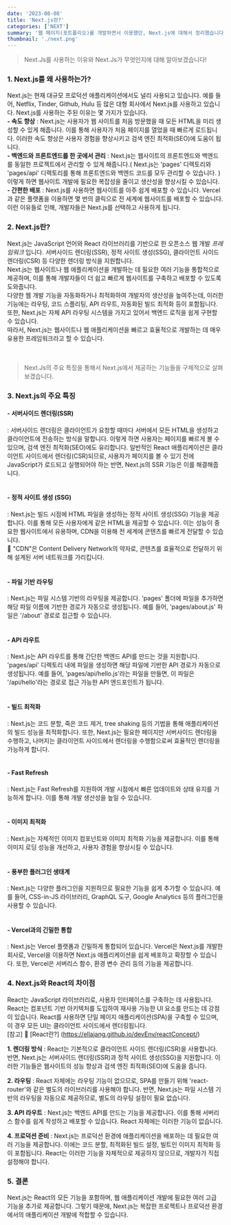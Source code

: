 ```yaml
---
date: '2023-08-08'
title: 'Next.js란?'
categories: ['NEXT']
summary: '웹 페이지(포트폴리오)를 개발하면서 이용했던, Next.js에 대해서 정리했습니다.'
thumbnail: './next.png'
---
```


> Next.Js를 사용하는 이유와 Next.Js가 무엇인지에 대해 알아보겠습니다!

### 1. Next.js를 왜 사용하는가?

Next.js는 현재 대규모 프로덕션 애플리케이션에서도 널리 사용되고 있습니다. 예를 들어, Netflix, Tinder, Github, Hulu 등 많은 대형 회사에서 Next.js를 사용하고 있습니다. Next.js를 사용하는 주된 이유는 몇 가지가 있습니다.<br/>
**- 속도 향상** : Next.js는 사용자가 웹 사이트를 처음 방문했을 때 모든 HTML을 미리 생성할 수 있게 해줍니다. 이를 통해 사용자가 처음 페이지를 열었을 때 빠르게 로드됩니다. 이러한 속도 향상은 사용자 경험을 향상시키고 검색 엔진 최적화(SEO)에 도움이 됩니다.<br/>
**- 백엔드와 프론트엔드를 한 곳에서 관리** : Next.js는 웹사이트의 프론트엔드와 백엔드를 동일한 프로젝트에서 관리할 수 있게 해줍니다.( Next.js는 'pages' 디렉토리와 'pages/api' 디렉토리를 통해 프론트엔드와 백엔드 코드를 모두 관리할 수 있습니다. ) 이렇게 하면 웹사이트 개발에 필요한 복잡성을 줄이고 생산성을 향상시킬 수 있습니다.<br/>
**- 간편한 배포** : Next.js를 사용하면 웹사이트를 아주 쉽게 배포할 수 있습니다. Vercel과 같은 플랫폼을 이용하면 몇 번의 클릭으로 전 세계에 웹사이트를 배포할 수 있습니다.<br/>
이런 이유들로 인해, 개발자들은 Next.js를 선택하고 사용하게 됩니다.

### 2. Next.js란?

Next.js는 JavaScript 언어와 React 라이브러리를 기반으로 한 오픈소스 웹 개발 _프레임워크_ 입니다. 서버사이드 렌더링(SSR), 정적 사이트 생성(SSG), 클라이언트 사이드 렌더링(CSR) 등 다양한 렌더링 방식을 지원합니다.<br/>
Next.js는 웹사이트나 웹 애플리케이션을 개발하는 데 필요한 여러 기능을 통합적으로 제공하며, 이를 통해 개발자들이 더 쉽고 빠르게 웹사이트를 구축하고 배포할 수 있도록 도와줍니다.<br/>
다양한 웹 개발 기능을 자동화하거나 최적화하여 개발자의 생산성을 높여주는데, 이러한 기능에는 라우팅, 코드 스플리팅, API 라우트, 자동화된 빌드 최적화 등이 포함됩니다. 또한, Next.js는 자체 API 라우팅 시스템을 가지고 있어서 백엔드 로직을 쉽게 구현할 수 있습니다.<br/>
따라서, Next.js는 웹사이트나 웹 애플리케이션을 빠르고 효율적으로 개발하는 데 매우 유용한 프레임워크라고 할 수 있습니다.<br/>
<br/>
<br/>

> Next.Js의 주요 특징을 통해서 Next.js에서 제공하는 기능들을 구체적으로 살펴보겠습니다.

### 3. Next.js의 주요 특징

#### **- 서버사이드 렌더링(SSR)**

: 서버사이드 렌더링은 클라이언트가 요청할 때마다 서버에서 모든 HTML을 생성하고 클라이언트에 전송하는 방식을 말합니다. 이렇게 하면 사용자는 페이지를 빠르게 볼 수 있으며, 검색 엔진 최적화(SEO)에도 유리합니다. 일반적인 React 애플리케이션은 클라이언트 사이드에서 렌더링(CSR)되므로, 사용자가 페이지를 볼 수 있기 전에 JavaScript가 로드되고 실행되어야 하는 반면, Next.js의 SSR 기능은 이를 해결해줍니다.
<br/>
<br/>

#### **- 정적 사이트 생성 (SSG)**

: Next.js는 빌드 시점에 HTML 파일을 생성하는 정적 사이트 생성(SSG) 기능을 제공합니다. 이를 통해 모든 사용자에게 같은 HTML을 제공할 수 있습니다. 이는 성능이 중요한 웹사이트에서 유용하며, CDN을 이용해 전 세계에 콘텐츠를 빠르게 전달할 수 있습니다.<br/>
📌 "CDN"은 Content Delivery Network의 약자로, 콘텐츠를 효율적으로 전달하기 위해 설계된 서버 네트워크를 가리킵니다.
<br/>
<br/>

#### **- 파일 기반 라우팅**

: Next.js는 파일 시스템 기반의 라우팅을 제공합니다. 'pages' 폴더에 파일을 추가하면 해당 파일 이름에 기반한 경로가 자동으로 생성됩니다. 예를 들어, 'pages/about.js' 파일은 '/about' 경로로 접근할 수 있습니다.
<br/>
<br/>

#### **- API 라우트**

: Next.js는 API 라우트를 통해 간단한 백엔드 API를 만드는 것을 지원합니다. 'pages/api' 디렉토리 내에 파일을 생성하면 해당 파일에 기반한 API 경로가 자동으로 생성됩니다. 예를 들어, 'pages/api/hello.js'라는 파일을 만들면, 이 파일은 '/api/hello'라는 경로로 접근 가능한 API 엔드포인트가 됩니다.
<br/>
<br/>

#### **- 빌드 최적화**

: Next.js는 코드 분할, 죽은 코드 제거, tree shaking 등의 기법을 통해 애플리케이션의 빌드 성능을 최적화합니다. 또한, Next.js는 필요한 페이지만 서버사이드 렌더링을 수행하고, 나머지는 클라이언트 사이드에서 렌더링을 수행함으로써 효율적인 렌더링을 가능하게 합니다.
<br/>
<br/>

#### **- Fast Refresh**

: Next.js는 Fast Refresh를 지원하여 개발 시점에서 빠른 업데이트와 상태 유지를 가능하게 합니다. 이를 통해 개발 생산성을 높일 수 있습니다.
<br/>
<br/>

#### **- 이미지 최적화**

: Next.js는 자체적인 이미지 컴포넌트와 이미지 최적화 기능을 제공합니다. 이를 통해 이미지 로딩 성능을 개선하고, 사용자 경험을 향상시킬 수 있습니다.
<br/>
<br/>

#### **- 풍부한 플러그인 생태계**

: Next.js는 다양한 플러그인을 지원하므로 필요한 기능을 쉽게 추가할 수 있습니다. 예를 들어, CSS-in-JS 라이브러리, GraphQL 도구, Google Analytics 등의 플러그인을 사용할 수 있습니다.
<br/>
<br/>

#### **- Vercel과의 긴밀한 통합**

: Next.js는 Vercel 플랫폼과 긴밀하게 통합되어 있습니다. Vercel은 Next.js를 개발한 회사로, Vercel을 이용하면 Next.js 애플리케이션을 쉽게 배포하고 확장할 수 있습니다. 또한, Vercel은 서버리스 함수, 환경 변수 관리 등의 기능을 제공합니다.

### 4. Next.js와 React의 차이점

React는 JavaScript 라이브러리로, 사용자 인터페이스를 구축하는 데 사용됩니다. React는 컴포넌트 기반 아키텍처를 도입하여 재사용 가능한 UI 요소를 만드는 데 강점이 있습니다. React를 사용하면 단일 페이지 애플리케이션(SPA)을 구축할 수 있으며, 이 경우 모든 UI는 클라이언트 사이드에서 렌더링됩니다.
<br/> [참고] 📎 [React란?] (https://ellajang.github.io/devEnv/reactConcept/)

**1. 렌더링 방식** : React는 기본적으로 클라이언트 사이드 렌더링(CSR)을 사용합니다. 반면, Next.js는 서버사이드 렌더링(SSR)과 정적 사이트 생성(SSG)을 지원합니다. 이러한 기능들은 웹사이트의 성능 향상과 검색 엔진 최적화(SEO)에 도움을 줍니다.

**2. 라우팅** : React 자체에는 라우팅 기능이 없으므로, SPA를 만들기 위해 'react-router'와 같은 별도의 라이브러리를 사용해야 합니다. 반면, Next.js는 파일 시스템 기반의 라우팅을 자동으로 제공하므로, 별도의 라우팅 설정이 필요 없습니다.

**3. API 라우트** : Next.js는 백엔드 API를 만드는 기능을 제공합니다. 이를 통해 서버리스 함수를 쉽게 작성하고 배포할 수 있습니다. React 자체에는 이러한 기능이 없습니다.

**4. 프로덕션 준비** : Next.js는 프로덕션 환경에 애플리케이션을 배포하는 데 필요한 여러 기능을 제공합니다. 이에는 코드 분할, 최적화된 빌드 설정, 빌트인 이미지 최적화 등이 포함됩니다. React는 이러한 기능을 자체적으로 제공하지 않으므로, 개발자가 직접 설정해야 합니다.

### 5. 결론

Next.js는 React의 모든 기능을 포함하며, 웹 애플리케이션 개발에 필요한 여러 고급 기능을 추가로 제공합니다. 그렇기 때문에, Next.js는 복잡한 프로젝트나 프로덕션 환경에서의 애플리케이션 개발에 적합할 수 있습니다.
